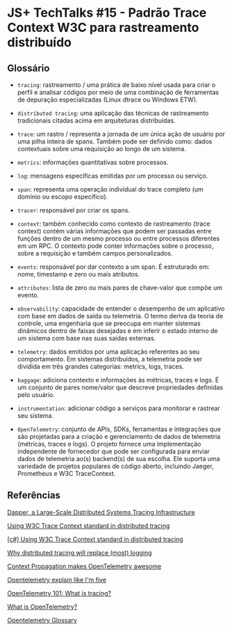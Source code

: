 # JS+ TechTalks #15 - Padrão Trace Context W3C para rastreamento distribuído

## Glossário

- `tracing`: rastreamento / uma prática de baixo nível usada para criar o perfil e analisar códigos por meio de uma combinação de ferramentas de depuração especializadas (Linux dtrace ou Windows ETW).

- `distributed tracing`: uma aplicação das técnicas de rastreamento tradicionais citadas acima em arquiteturas distribuídas.

- `trace`: um rastro / representa a jornada de um única ação de usuário por uma pilha inteira de spans. Também pode ser definido como: dados contextuais sobre uma requisição ao longo de um sistema.

- `metrics`: informações quantitativas sobre processos.

- `log`: mensagens específicas emitidas por um processo ou serviço.

- `span`: representa uma operação individual do trace completo (um domínio ou escopo específico).

- `tracer`: responsável por criar os spans.

- `context`: também conhecido como contexto de rastreamento (trace context) contém várias informações que podem ser passadas entre funções dentro de um mesmo processo ou entre processos diferentes em um RPC. O contexto pode conter informações sobre o processo, sobre a requisição e também campos personalizados.

- `events`: responsável por dar contexto a um span. É estruturado em: nome, timestamp e zero ou mais atributos.

- `attributes`: lista de zero ou mais pares de chave-valor que compõe um evento.

- `observability`: capacidade de entender o desempenho de um aplicativo com base em dados de saída ou telemetria. O termo deriva da teoria de controle, uma engenharia que se preocupa em manter sistemas dinâmicos dentro de faixas desejadas e em inferir o estado interno de um sistema com base nas suas saídas externas.

- `telemetry`: dados emitidos por uma aplicação referentes ao seu comportamento. Em sistemas distribuídos, a telemetria pode ser dividida em três grandes categorias: metrics, logs, traces.

- `baggage`: adiciona contexto e informações às métricas, traces e logs. É um conjunto de pares nome/valor que descreve propriedades definidas pelo usuário.

- `instrumentation`: adicionar código a serviços para monitorar e rastrear seu sistema.

- `OpenTelemetry`: conjunto de APIs, SDKs, ferramentas e integrações que são projetadas para a criação e gerenciamento de dados de telemetria (métricas, traces e logs). O projeto fornece uma implementação independente de fornecedor que pode ser configurada para enviar dados de telemetria ao(s) backend(s) de sua escolha. Ele suporta uma variedade de projetos populares de código aberto, incluindo Jaeger, Prometheus e W3C TraceContext.

## Referências

[Dapper, a Large-Scale Distributed Systems Tracing Infrastructure](https://research.google/pubs/pub36356/)

[Using W3C Trace Context standard in distributed tracing](https://dev.to/luizhlelis/using-w3c-trace-context-standard-in-distributed-tracing-3743)

[[c#] Using W3C Trace Context standard in distributed tracing](https://dev.to/luizhlelis/c-using-w3c-trace-context-standard-in-distributed-tracing-1nm0)

[Why distributed tracing will replace (most) logging](https://www.youtube.com/watch?v=Hv98hU3nj0U)

[Context Propagation makes OpenTelemetry awesome](https://www.youtube.com/watch?v=gviWKCXwyvY)

[Opentelemetry explain like I'm five](https://go.lightstep.com/rs/260-KGM-472/images/opentelemetry-explain-like-im-five.pdf)

[OpenTelemetry 101: What is tracing?](https://lightstep.com/blog/opentelemetry-101-what-is-tracing/)

[What is OpenTelemetry?](https://opentelemetry.io/docs/concepts/what-is-opentelemetry/)

[Opentelemetry Glossary](https://opentelemetry.io/docs/concepts/glossary/)
